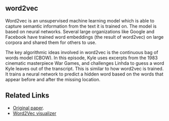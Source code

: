 ## word2vec

Word2vec is an unsupervised machine learning model which is able to capture semantic information from the text it is trained on.  The model is based on neural networks.  Several large organizations like Google and Facebook have trained word embeddings (the result of word2vec) on large corpora and shared them for others to use.

The key algorithmic ideas involved in word2vec is the continuous bag of words model (CBOW).  In this episode, Kyle uses excerpts from the 1983 cinematic masterpiece War Games, and challenges Linhda to guess a word Kyle leaves out of the transcript.  This is similar to how word2vec is trained.  It trains a neural network to predict a hidden word based on the words that appear before and after the missing location.


## Related Links

* [Original paper](https://papers.nips.cc/paper/5021-distributed-representations-of-words-and-phrases-and-their-compositionality.pdf).
* [Word2Vec visualizer](https://github.com/dominiek/word2vec-explorer)

